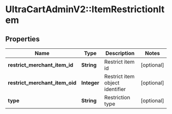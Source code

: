 # UltraCartAdminV2::ItemRestrictionItem

## Properties
Name | Type | Description | Notes
------------ | ------------- | ------------- | -------------
**restrict_merchant_item_id** | **String** | Restrict item id | [optional] 
**restrict_merchant_item_oid** | **Integer** | Restrict item object identifier | [optional] 
**type** | **String** | Restriction type | [optional] 



